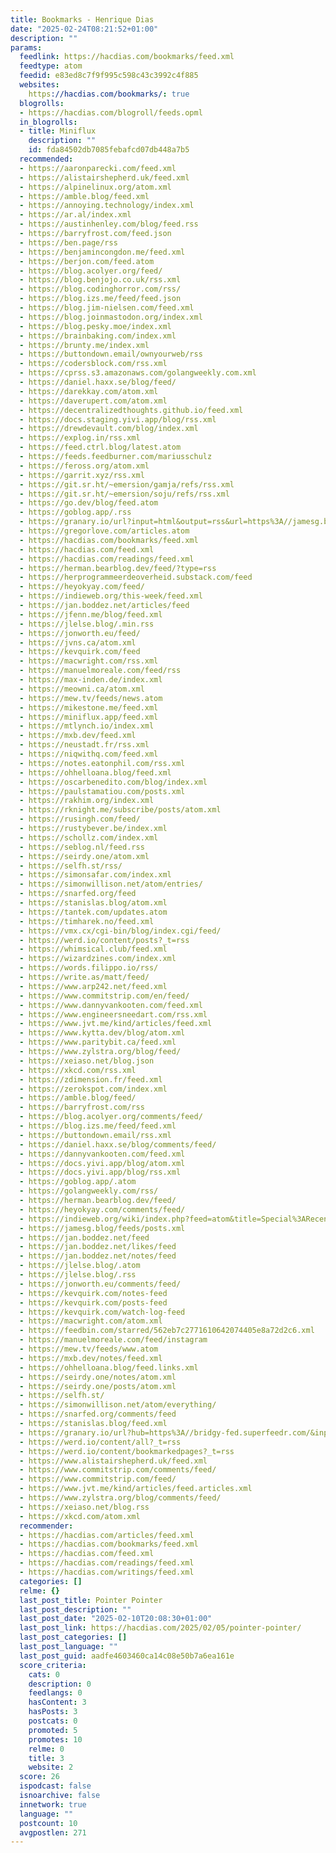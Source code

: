 ```yaml
---
title: Bookmarks - Henrique Dias
date: "2025-02-24T08:21:52+01:00"
description: ""
params:
  feedlink: https://hacdias.com/bookmarks/feed.xml
  feedtype: atom
  feedid: e83ed8c7f9f995c598c43c3992c4f885
  websites:
    https://hacdias.com/bookmarks/: true
  blogrolls:
  - https://hacdias.com/blogroll/feeds.opml
  in_blogrolls:
  - title: Miniflux
    description: ""
    id: fda84502db7085febafcd07db448a7b5
  recommended:
  - https://aaronparecki.com/feed.xml
  - https://alistairshepherd.uk/feed.xml
  - https://alpinelinux.org/atom.xml
  - https://amble.blog/feed.xml
  - https://annoying.technology/index.xml
  - https://ar.al/index.xml
  - https://austinhenley.com/blog/feed.rss
  - https://barryfrost.com/feed.json
  - https://ben.page/rss
  - https://benjamincongdon.me/feed.xml
  - https://berjon.com/feed.atom
  - https://blog.acolyer.org/feed/
  - https://blog.benjojo.co.uk/rss.xml
  - https://blog.codinghorror.com/rss/
  - https://blog.izs.me/feed/feed.json
  - https://blog.jim-nielsen.com/feed.xml
  - https://blog.joinmastodon.org/index.xml
  - https://blog.pesky.moe/index.xml
  - https://brainbaking.com/index.xml
  - https://brunty.me/index.xml
  - https://buttondown.email/ownyourweb/rss
  - https://codersblock.com/rss.xml
  - https://cprss.s3.amazonaws.com/golangweekly.com.xml
  - https://daniel.haxx.se/blog/feed/
  - https://darekkay.com/atom.xml
  - https://daverupert.com/atom.xml
  - https://decentralizedthoughts.github.io/feed.xml
  - https://docs.staging.yivi.app/blog/rss.xml
  - https://drewdevault.com/blog/index.xml
  - https://explog.in/rss.xml
  - https://feed.ctrl.blog/latest.atom
  - https://feeds.feedburner.com/mariusschulz
  - https://feross.org/atom.xml
  - https://garrit.xyz/rss.xml
  - https://git.sr.ht/~emersion/gamja/refs/rss.xml
  - https://git.sr.ht/~emersion/soju/refs/rss.xml
  - https://go.dev/blog/feed.atom
  - https://goblog.app/.rss
  - https://granary.io/url?input=html&output=rss&url=https%3A//jamesg.blog
  - https://gregorlove.com/articles.atom
  - https://hacdias.com/bookmarks/feed.xml
  - https://hacdias.com/feed.xml
  - https://hacdias.com/readings/feed.xml
  - https://herman.bearblog.dev/feed/?type=rss
  - https://herprogrammeerdeoverheid.substack.com/feed
  - https://heyokyay.com/feed/
  - https://indieweb.org/this-week/feed.xml
  - https://jan.boddez.net/articles/feed
  - https://jfenn.me/blog/feed.xml
  - https://jlelse.blog/.min.rss
  - https://jonworth.eu/feed/
  - https://jvns.ca/atom.xml
  - https://kevquirk.com/feed
  - https://macwright.com/rss.xml
  - https://manuelmoreale.com/feed/rss
  - https://max-inden.de/index.xml
  - https://meowni.ca/atom.xml
  - https://mew.tv/feeds/news.atom
  - https://mikestone.me/feed.xml
  - https://miniflux.app/feed.xml
  - https://mtlynch.io/index.xml
  - https://mxb.dev/feed.xml
  - https://neustadt.fr/rss.xml
  - https://niqwithq.com/feed.xml
  - https://notes.eatonphil.com/rss.xml
  - https://ohhelloana.blog/feed.xml
  - https://oscarbenedito.com/blog/index.xml
  - https://paulstamatiou.com/posts.xml
  - https://rakhim.org/index.xml
  - https://rknight.me/subscribe/posts/atom.xml
  - https://rusingh.com/feed/
  - https://rustybever.be/index.xml
  - https://schollz.com/index.xml
  - https://seblog.nl/feed.rss
  - https://seirdy.one/atom.xml
  - https://selfh.st/rss/
  - https://simonsafar.com/index.xml
  - https://simonwillison.net/atom/entries/
  - https://snarfed.org/feed
  - https://stanislas.blog/atom.xml
  - https://tantek.com/updates.atom
  - https://timharek.no/feed.xml
  - https://vmx.cx/cgi-bin/blog/index.cgi/feed/
  - https://werd.io/content/posts?_t=rss
  - https://whimsical.club/feed.xml
  - https://wizardzines.com/index.xml
  - https://words.filippo.io/rss/
  - https://write.as/matt/feed/
  - https://www.arp242.net/feed.xml
  - https://www.commitstrip.com/en/feed/
  - https://www.dannyvankooten.com/feed.xml
  - https://www.engineersneedart.com/rss.xml
  - https://www.jvt.me/kind/articles/feed.xml
  - https://www.kytta.dev/blog/atom.xml
  - https://www.paritybit.ca/feed.xml
  - https://www.zylstra.org/blog/feed/
  - https://xeiaso.net/blog.json
  - https://xkcd.com/rss.xml
  - https://zdimension.fr/feed.xml
  - https://zerokspot.com/index.xml
  - https://amble.blog/feed/
  - https://barryfrost.com/rss
  - https://blog.acolyer.org/comments/feed/
  - https://blog.izs.me/feed/feed.xml
  - https://buttondown.email/rss.xml
  - https://daniel.haxx.se/blog/comments/feed/
  - https://dannyvankooten.com/feed.xml
  - https://docs.yivi.app/blog/atom.xml
  - https://docs.yivi.app/blog/rss.xml
  - https://goblog.app/.atom
  - https://golangweekly.com/rss/
  - https://herman.bearblog.dev/feed/
  - https://heyokyay.com/comments/feed/
  - https://indieweb.org/wiki/index.php?feed=atom&title=Special%3ARecentChanges
  - https://jamesg.blog/feeds/posts.xml
  - https://jan.boddez.net/feed
  - https://jan.boddez.net/likes/feed
  - https://jan.boddez.net/notes/feed
  - https://jlelse.blog/.atom
  - https://jlelse.blog/.rss
  - https://jonworth.eu/comments/feed/
  - https://kevquirk.com/notes-feed
  - https://kevquirk.com/posts-feed
  - https://kevquirk.com/watch-log-feed
  - https://macwright.com/atom.xml
  - https://feedbin.com/starred/562eb7c2771610642074405e8a72d2c6.xml
  - https://manuelmoreale.com/feed/instagram
  - https://mew.tv/feeds/www.atom
  - https://mxb.dev/notes/feed.xml
  - https://ohhelloana.blog/feed.links.xml
  - https://seirdy.one/notes/atom.xml
  - https://seirdy.one/posts/atom.xml
  - https://selfh.st/
  - https://simonwillison.net/atom/everything/
  - https://snarfed.org/comments/feed
  - https://stanislas.blog/feed.xml
  - https://granary.io/url?hub=https%3A//bridgy-fed.superfeedr.com/&input=html&output=atom&url=https%3A//werd.io/content/all/
  - https://werd.io/content/all?_t=rss
  - https://werd.io/content/bookmarkedpages?_t=rss
  - https://www.alistairshepherd.uk/feed.xml
  - https://www.commitstrip.com/comments/feed/
  - https://www.commitstrip.com/feed/
  - https://www.jvt.me/kind/articles/feed.articles.xml
  - https://www.zylstra.org/blog/comments/feed/
  - https://xeiaso.net/blog.rss
  - https://xkcd.com/atom.xml
  recommender:
  - https://hacdias.com/articles/feed.xml
  - https://hacdias.com/bookmarks/feed.xml
  - https://hacdias.com/feed.xml
  - https://hacdias.com/readings/feed.xml
  - https://hacdias.com/writings/feed.xml
  categories: []
  relme: {}
  last_post_title: Pointer Pointer
  last_post_description: ""
  last_post_date: "2025-02-10T20:08:30+01:00"
  last_post_link: https://hacdias.com/2025/02/05/pointer-pointer/
  last_post_categories: []
  last_post_language: ""
  last_post_guid: aadfe4603460ca14c08e50b7a6ea161e
  score_criteria:
    cats: 0
    description: 0
    feedlangs: 0
    hasContent: 3
    hasPosts: 3
    postcats: 0
    promoted: 5
    promotes: 10
    relme: 0
    title: 3
    website: 2
  score: 26
  ispodcast: false
  isnoarchive: false
  innetwork: true
  language: ""
  postcount: 10
  avgpostlen: 271
---
```

